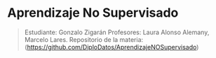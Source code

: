 # Aprendizaje No Supervisado

> Estudiante: Gonzalo Zigarán
> Profesores: Laura Alonso Alemany, Marcelo Lares.
> Repositorio de la materia: (https://github.com/DiploDatos/AprendizajeNOSupervisado)

